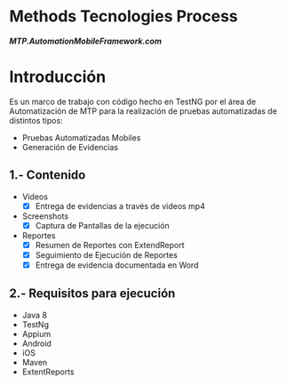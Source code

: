 # **Methods Tecnologies Process**
***MTP.AutomationMobileFramework.com***

# **Introducción**
Es un marco de trabajo con código hecho en TestNG por el área de Automatización de MTP para la realización de pruebas automatizadas de distintos tipos:

* Pruebas Automatizadas Mobiles
* Generación de Evidencias

## 1.- Contenido
- Videos
    - [x] Entrega de evidencias a través de videos mp4
- Screenshots
    - [x] Captura de Pantallas de la ejecución
- Reportes
    - [x] Resumen de Reportes con ExtendReport
    - [x] Seguimiento de Ejecución de Reportes
    - [x] Entrega de evidencia documentada en Word

## 2.- Requisitos para ejecución
- Java 8
- TestNg
- Appium
- Android
- iOS
- Maven
- ExtentReports